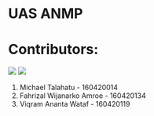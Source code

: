 # UAS ANMP

# Contributors:  
<a href="https://github.com/fahrizal2408"><img src="https://github.com/fahrizal2408.png?size=50"></a>
<a href="https://github.com/viqramwataf"><img src="https://github.com/viqramwataf.png?size=50"></a>
1. Michael Talahatu - 160420014  
2. Fahrizal Wijanarko Amroe - 160420134   
3. Viqram Ananta Wataf - 160420119  
